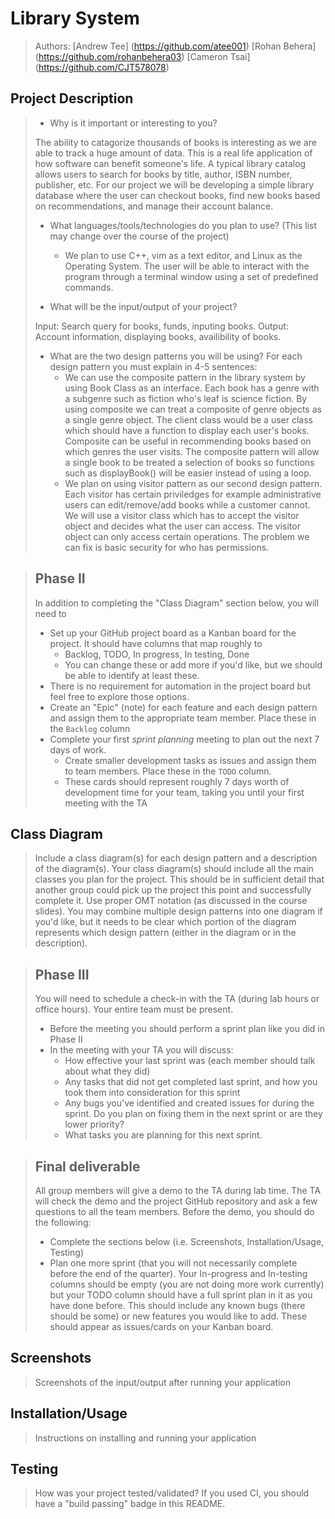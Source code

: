 # Library System 
 > Authors: 
 > [Andrew Tee] (https://github.com/atee001) [Rohan Behera] (https://github.com/rohanbehera03) [Cameron Tsai] (https://github.com/CJT578078)
 >  
## Project Description
 > * Why is it important or interesting to you?
 > 
 > The ability to catagorize thousands of books is interesting as we are able to track a huge amount of data. This is a real life application of how software can benefit someone's life. A typical library catalog allows users to search for books by title, author, ISBN number, publisher, etc. For our project we will be developing a simple library database where the user can checkout books, find new books based on recommendations, and manage their account balance. 
 > 
 > * What languages/tools/technologies do you plan to use? (This list may change over the course of the project)
 >   * We plan to use C++, vim as a text editor, and Linux as the Operating System. The user will be able to interact with the program through a terminal window using a set of predefined commands.
 >   
 > * What will be the input/output of your project?
 > 
 > Input: Search query for books, funds, inputing books.
 > Output: Account information, displaying books, availibility of books.
 > 
 > * What are the two design patterns you will be using? For each design pattern you must explain in 4-5 sentences:
 >   * We can use the composite pattern in the library system by using Book Class as an interface. Each book has a genre with a subgenre such as fiction who's leaf is science fiction. By using composite we can treat a composite of genre objects as a single genre object. The client class would be a user class which should have a function to display each user's books. Composite can be useful in recommending books based on which genres the user visits. The composite pattern will allow a single book to be treated a selection of books so functions such as displayBook() will be easier instead of using a loop. 
 >   * We plan on using visitor pattern as our second design pattern. Each visitor has certain priviledges for example administrative users can edit/remove/add books while a customer cannot. We will use a visitor class which has to accept the visitor object and decides what the user can access. The visitor object can only access certain operations. The problem we can fix is basic security for who has permissions. 

 > ## Phase II
 > In addition to completing the "Class Diagram" section below, you will need to 
 > * Set up your GitHub project board as a Kanban board for the project. It should have columns that map roughly to 
 >   * Backlog, TODO, In progress, In testing, Done
 >   * You can change these or add more if you'd like, but we should be able to identify at least these.
 > * There is no requirement for automation in the project board but feel free to explore those options.
 > * Create an "Epic" (note) for each feature and each design pattern and assign them to the appropriate team member. Place these in the `Backlog` column
 > * Complete your first *sprint planning* meeting to plan out the next 7 days of work.
 >   * Create smaller development tasks as issues and assign them to team members. Place these in the `TODO` column.
 >   * These cards should represent roughly 7 days worth of development time for your team, taking you until your first meeting with the TA
## Class Diagram
 > Include a class diagram(s) for each design pattern and a description of the diagram(s). Your class diagram(s) should include all the main classes you plan for the project. This should be in sufficient detail that another group could pick up the project this point and successfully complete it. Use proper OMT notation (as discussed in the course slides). You may combine multiple design patterns into one diagram if you'd like, but it needs to be clear which portion of the diagram represents which design pattern (either in the diagram or in the description). 
 
 > ## Phase III
 > You will need to schedule a check-in with the TA (during lab hours or office hours). Your entire team must be present. 
 > * Before the meeting you should perform a sprint plan like you did in Phase II
 > * In the meeting with your TA you will discuss: 
 >   - How effective your last sprint was (each member should talk about what they did)
 >   - Any tasks that did not get completed last sprint, and how you took them into consideration for this sprint
 >   - Any bugs you've identified and created issues for during the sprint. Do you plan on fixing them in the next sprint or are they lower priority?
 >   - What tasks you are planning for this next sprint.

 > ## Final deliverable
 > All group members will give a demo to the TA during lab time. The TA will check the demo and the project GitHub repository and ask a few questions to all the team members. 
 > Before the demo, you should do the following:
 > * Complete the sections below (i.e. Screenshots, Installation/Usage, Testing)
 > * Plan one more sprint (that you will not necessarily complete before the end of the quarter). Your In-progress and In-testing columns should be empty (you are not doing more work currently) but your TODO column should have a full sprint plan in it as you have done before. This should include any known bugs (there should be some) or new features you would like to add. These should appear as issues/cards on your Kanban board. 
 
 ## Screenshots
 > Screenshots of the input/output after running your application
 ## Installation/Usage
 > Instructions on installing and running your application
 ## Testing
 > How was your project tested/validated? If you used CI, you should have a "build passing" badge in this README.
 
